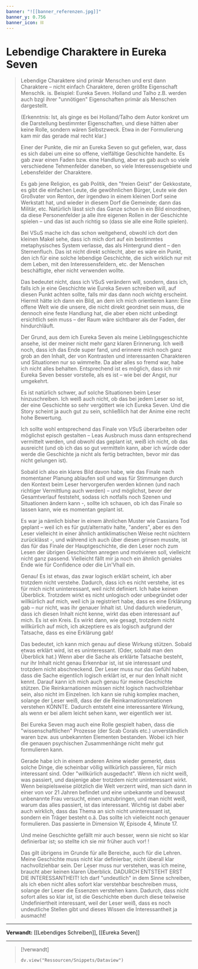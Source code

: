 ```yaml
---
banner: "![[banner_referenzen.jpg]]"
banner_y: 0.756
banner_icon: ⛓️
---
```


# Lebendige Charaktere in Eureka Seven

> Lebendige Charaktere sind primär Menschen und erst dann Charaktere – nicht einfach Charaktere, deren größte Eigenschaft Menschlk. is. Beispiel: Eureka Seven. Holland und Talho z.B. werden auch bzgl ihrer "unnötigen" Eigenschaften primär als Menschen dargestellt.
> 
> (Erkenntnis: Ist, als ginge es bei Holland/Talho dem Autor konkret um die Darstellung bestimmter Eigenschaften, und diese hätten aber keine Rolle, sondern wären Selbstzweck. Etwa in der Formulierung kam mir das gerade mal recht klar.)
> 
> Einer der Punkte, die mir an Eureka Seven so gut gefielen, war, dass es sich dabei um eine so offene, vielfältige Geschichte handelte. Es gab zwar einen Faden bzw. eine Handlung, aber es gab auch so viele verschiedene Tehmenfelder daneben, so viele Interessensgebiete und Lebensfelder der Charaktere.
> 
> Es gab jene Religion, es gab Politik, den "freien Geist" der Gekkostate, es gibt die einfachen Leute, die gewöhnlichen Bürger, Leute wie den Großvater von Renton, der irgendwo in einem kleinen Dorf seine Werkstatt hat, und wieder in diesem Dorf die Gemeinde; dann das Militär, etc. Natürlich lässt sich das Ganze schon in ein Bild einordnen, da diese Personenfelder ja alle ihre eigenen Rollen in der Geschichte spielen – und das ist auch richtig so (dass sie alle eine Rolle spielen).
> 
> Bei VSuS mache ich das schon weitgehend, obwohl ich dort den kleinen Makel sehe, dass ich mich dort auf ein bestimmtes metaphysisches System verlasse, das als Hintergrund dient – den Sternenfluch. Das ist nicht direkt schlecht, aber es wäre ein Punkt, den ich für eine solche lebendige Geschichte, die sich wirklich nur mit dem Leben, mit den Interessensfeldern, etc. der Menschen beschäftigte, eher nicht verwenden wollte.
> 
> Das bedeutet nicht, dass ich VSuS verändern will, sondern, dass ich, falls ich je eine Geschichte wie Eureka Seven schreiben will, auf diesen Punkt achten sollte, falls mir das dann noch wichtg erscheint. Hiermit hätte ich dann ein Bild, an dem ich mich orientieren kann: Eine offene Welt wie die unsere, die nicht direkt geordnet sein muss, die dennoch eine feste Handlung hat, die aber eben nicht unbedingt ersichtlich sein muss – der Raum wäre sichtbarer als der Faden, der hindurchläuft.
> 
> Der Grund, aus dem ich Eureka Seven als meine Lieblingsgeschichte ansehe, ist der meiner nicht mehr ganz klaren Erinnerung. Ich weiß noch, dass ich das Ende super fand, und erinnere mich noch ganz grob an den Inhalt, der von Kontrasten und interessanten Charakteren und Situationen nur so wimmelte. Da aber alles so fremd war, habe ich nicht alles behalten. Entsprechend ist es möglich, dass ich mir Eureka Seven besser vorstelle, als es ist – wie bei der Angst, nur umgekehrt.
> 
> Es ist natürlich schwer, auf solche Situationen beim Leser hinzuschreiben. Ich weiß auch nicht, ob das bei jedem Leser so ist, der eine Geschichte so sehr vergöttert wie ich Eureka Seven. Und die Story scheint ja auch gut zu sein, schließlich hat der Anime eine recht hohe Bewertung.
> 
> Ich sollte wohl entsprechend das Finale von VSuS überarbeiten oder möglichst episch gestalten – Leas Ausbruch muss dann entsprechend vermittelt werden, und obwohl das geplant ist, weiß ich nicht, ob das ausreicht (und ob ich das so gut vermitteln kann, aber ich würde oder werde die Geschichte ja nicht als fertig betrachten, bevor mir das nicht gelungen ist).
> 
> Sobald ich also ein klares Bild davon habe, wie das Finale nach momentaner Planung ablaufen soll und was für Stimmungen durch den Kontext beim Leser hervorgerufen werden können (und nach richtiger Vermittlung auch werden) – und möglichst, bevor der Gesamtverlauf feststeht, sodass ich notfalls noch Szenen und Situationen ändern kann -, sollte ich schauen, ob ich das Finale so lassen kann, wie es momentan geplant ist.
> 
> Es war ja nämlich bisher in einem ähnlichen Muster wie Cassians Tod geplant – weil ich es für gut/alternativ halte, "anders", aber es den Leser vielleicht in einer ähnlich antiklimatischen Weise recht nüchtern zurücklässt -, und während ich auch über diesen grinsen musste, ist das für das Finale der Hauptgeschichte, die den Leser noch zum Lesen der übrigen Geschichten anregen und motivieren soll, vielleicht nicht ganz passend. Vielleicht fällt mir ja noch ein ähnlich geniales Ende wie für Confidence oder die Lin'Vhall ein.
> 
> Genau! Es ist etwas, das zwar logisch erklärt scheint, ich aber trotzdem nicht verstehe. Dadurch, dass ich es nicht verstehe, ist es für mich nicht uninteressant, weil nicht definiert. Ich habe keinen Überblick. Trotzdem wirkt es nicht unlogisch oder unbegründet oder willkürlich auf mich, weil ich ja registriert habe, dass es eine Erklärung gab – nur nicht, was ihr genauer Inhalt ist. Und dadurch wiederum, dass ich diesen Inhalt nicht kenne, wirkt das eben interessant auf mich. Es ist ein Kreis. Es wirkt dann, wie gesagt, trotzdem nicht willkürlich auf mich, ich akzeptiere es als logisch aufgrund der Tatsache, dass es eine Erklärung gab!
> 
> Das bedeutet, ich kann mich genau auf diese Wirkung stützen. Sobald etwas erklärt wird, ist es uninteressant. (Oder, sobald man den Überblick hat.) Wenn aber die Sache als erklärte Tatsache besteht, nur ihr Inhalt nicht genau Erkennbar ist, ist sie interessant und trotzdem nicht abschreckend. Der Leser muss nur das Gefühl haben, dass die Sache eigentlich logisch erklärt ist, er nur den Inhalt nicht kennt. Darauf kann ich mich auch genau für meine Geschichte stützen. Die Reinkarnationen müssen nicht logisch nachvollziehbar sein, also nicht im Einzelnen. Ich kann sie ruhig komplex machen, solange der Leser weiß, dass der die Reinkarnationsrelationen verstehen KÖNNTE. Dadurch entsteht eine interessantere Wirkung, als wenn er bei allem leicht sehen kann, wer eigentlich wer ist.
> 
> Bei Eureka Seven mag auch eine Rolle gespielt haben, dass die "wissenschaftlichen" Prozesse (der Scab Corals etc.) unverständlich waren bzw. aus unbekannten Elementen bestanden. Wobei ich hier die genauen psychischen Zusammenhänge nicht mehr gut formulieren kann.
> 
> Gerade habe ich in einem anderen Anime wieder gemerkt, dass solche Dinge, die scheinbar völlig willkürlich passieren, für mich interessant sind. Oder "willkürlich ausgedacht". Wenn ich nicht weiß, was passiert, und dasjenige aber trotzdem nicht uninteressant wirkt. Wenn beispielsweise plötzlich die Welt verzerrt wird, man sich dann in einer von vor 21 Jahren befindet und eine unbekannte und bewusst unbenannte Frau versucht, einen umzubringen, und man nicht weiß, warum das alles passiert, ist das interessant. Wichtig ist dabei aber auch wirklich, dass das Thema an sich nicht uninteressant ist, sondern ein Träger besteht o.ä. Das sollte ich vielleicht noch genauer formulieren. Das passierte in Dimension W, Episode 4, Minute 17.
> 
> Und meine Geschichte gefällt mir auch besser, wenn sie nicht so klar definierbar ist; so stellte ich sie mir früher auch vor! !
> 
> Das gilt übrigens im Grunde für alle Bereiche, auch für die Lehren. Meine Geschichte muss nicht klar definierbar, nicht überall klar nachvollziehbar sein. Der Leser muss nur verstehen, was ich meine, braucht aber keinen klaren Überblick. DADURCH ENTSTEHT ERST DIE INTERESSANTHEIT! Ich darf "undeutlich" in dem Sinne schreiben, als ich eben nicht alles sofort klar verstehbar beschreiben muss, solange der Leser die Essenzen verstehen kann. Dadurch, dass nicht sofort alles so klar ist, ist die Geschichte eben durch diese teilweise Undefiniertheit interessant, weil der Leser weiß, dass es noch undeutliche Stellen gibt und dieses Wissen die Interessantheit ja ausmacht!

---

**Verwandt:** [[Lebendiges Schreiben]], [[Eureka Seven]]

---

> [!verwandt]
> ```dataviewjs
> dv.view("Ressourcen/Snippets/Dataview")
> ```